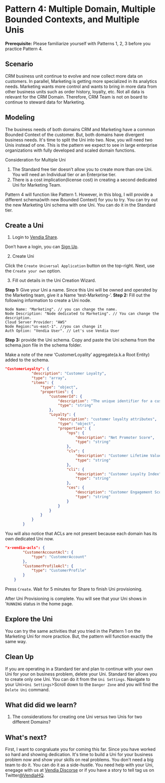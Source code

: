 # Pattern 4: Multiple Domain, Multiple Bounded Contexts, and Multiple Unis

**Prerequisite:** Please familiarize yourself with Patterns 1, 2, 3 before you practice Pattern 4. 


## Scenario

CRM business unit continue to evolve and now collect more data on customers. In parallel, Marketing is getting more specialized in its analytics needs. Marketing wants more control and wants to bring in more data from other business units such as order history, loyalty, etc. Not all data is relevant for the CRM Domain. Therefore, CRM Team is not on board to continue to steward data for Marketing.  


## Modeling

The business needs of both domains CRM and Marketing have a common Bounded Context of the customer. But, both domains have divergent business needs. It's time to split the Uni into two. Now, you will need two Unis instead of one. This is the pattern we expect to see in large enterprise organizations with fully developed and scaled domain functions. 

Consideration for Multiple Uni

1. The Standard free tier doesn’t allow you to create more than one Uni. You will need an Individual tier or an Enterprise tier. 
2. There is a cost implication(license cost) in creating a second dedicated Uni for Marketing Team.

Pattern 4 will function like Pattern 1. However, in this blog, I will provide a different schema(with new Bounded Context) for you to try. You can try out the new Marketing Uni schema with one Uni. You can do it in the Standard tier. 

## Create a Uni

1. Login to [Vendia Share](https://share.vendia.net/login). 

Don’t have a login, you can [Sign Up](https://share.vendia.net/). 

2. Create Uni

Click the `Create Universal Application` button on the top-right. Next, use the `Create your own` option. 

3. Fill out details in the Uni Creation Wizard. 

**Step 1:** Give your Uni a name. Since this Uni will be owned and operated by the Marketing team, give it a Name ‘test-Marketing-<your-unique-indentifier>’.
**Step 2:** Fill out the following information to create a Uni node. 

```
Node Name: "Marketing". // you can change the name.
Node Description: "Node dedicated to Marketing". // You can change the description.
Cloud Server Provider: "AWS"
Node Region:"us-east-1". //you can change it
Auth Option: "Vendia User". // Let's use Vendia User
```

**Step 3:** provide the Uni schema. Copy and paste the Uni schema from the schema.json file in the schema folder.

Make a note of the new ‘CustomerLoyality’ aggregate(a.k.a Root Entity) added to the schema.

```json
"CustomerLoyalty": {
            "description": "Customer Loyalty",
            "type": "array",
            "items": {
                "type": "object",
                "properties": {
                    "customerId": {
                        "description": "The unique identifier for a customer",
                        "type": "string"
                    },
                    "Loyalty": {
                        "description": "customer loyalty attributes",
                        "type": "object",
                        "properties": {
                            "nps": {
                                "description": "Net Promoter Score",
                                "type": "string"
                            },
                            "clv": {
                                "description": "Customer Lifetime Value",
                                "type": "string"
                            },
                            "cli": {
                                "description": "Customer Loyalty Index",
                                "type": "string"
                            },
                            "ces": {
                                "description": "Customer Engagement Score",
                                "type": "string"
                            }
                        }
                    }
                }
            }
        }
```


You will also notice that ACLs are not present because each domain has its own dedicated Uni now. 


```json
"x-vendia-acls": {
        "CustomerAccountAcl": {
            "type": "CustomerAccount"
        },
        "CustomerProfileAcl": {
            "type": "CustomerProfile"
        }
    }
```


Press `Create`. Wait for 5 minutes for Share to finish Uni provisioning.

After Uni Provisioning is complete. You will see that your Uni shows in '`RUNNING` status in the home page. 


## Explore the Uni

You can try the same activities that you tried in the Pattern 1 on the Marketing Uni for more practice. But, the pattern will function exactly the same way. 
            
## Clean Up
If you are operating in a Standard tier and plan to continue with your own Uni for your on business problem, delete your Uni. Standard tier allows you to create only one Uni. You can do it from the `Uni Settings`. Navigate to your Uni>`Uni Settings`>Scroll down to the `Danger Zone` and you will find the `Delete Uni` command.

## What did did we learn?

1. The considerations for creating one Uni versus two Unis for two different Domains?
            
## What's next?
First, I want to congraluate you for coming this far. Since you have worked so hard and showing dedication. It's time to build a Uni for your business problem now and show your skills on real problems. You don't need a big team to do it. You can do it as a side-hustle. You need help with your Uni, enegage with us at [Vendia Discorse](https://community.vendia.net/c/resources/8) or if you have a story to tell tag us on Twitter[@VendiaHQ]( https://twitter.com/VendiaHQ).
